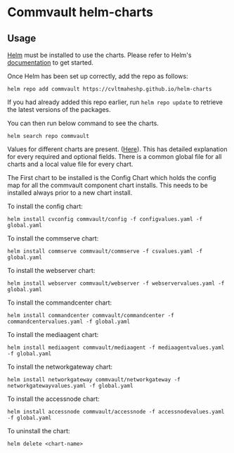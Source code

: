 # Commvault helm-charts

## Usage

[Helm](https://helm.sh) must be installed to use the charts.  Please refer to
Helm's [documentation](https://helm.sh/docs) to get started.

Once Helm has been set up correctly, add the repo as follows:

    helm repo add commvault https://cvltmaheshp.github.io/helm-charts

If you had already added this repo earlier, run `helm repo update` to retrieve
the latest versions of the packages.  

You can then run below command to see the charts.

    helm search repo commvault
    
Values for different charts are present. ([Here](https://github.com/cvltmaheshp/helm-charts/tree/main/valuefiles)). This has detailed explanation for every required and optional fields. There is a common global file for all charts and a local value file for every chart.

The First chart to be installed is the Config Chart which holds the config map for all the commvault component chart installs. This needs to be installed always prior to a new chart install.

To install the config chart:

    helm install cvconfig commvault/config -f configvalues.yaml -f global.yaml
    
To install the commserve chart:

    helm install commserve commvault/commserve -f csvalues.yaml -f global.yaml
    
To install the webserver chart:

    helm install webserver commvault/webserver -f webservervalues.yaml -f global.yaml
    
To install the commandcenter chart:

    helm install commandcenter commvault/commandcenter -f commandcentervalues.yaml -f global.yaml

To install the mediaagent chart:

    helm install mediaagent commvault/mediaagent -f mediaagentvalues.yaml -f global.yaml

To install the networkgateway chart:

    helm install networkgateway commvault/networkgateway -f networkgatewayvalues.yaml -f global.yaml
    
To install the accessnode chart:

    helm install accessnode commvault/accessnode -f accessnodevalues.yaml -f global.yaml

To uninstall the chart:

    helm delete <chart-name>
